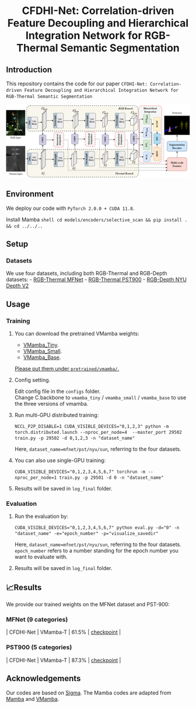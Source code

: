 
<div align="center">
<h1> CFDHI-Net: Correlation-driven Feature Decoupling and Hierarchical Integration Network for RGB-Thermal Semantic Segmentation </h1>




</div>


## Introduction

This repository contains the code for our paper `CFDHI-Net: Correlation-driven Feature Decoupling and Hierarchical Integration Network for RGB-Thermal Semantic Segmentation`

![](figs/overall.png)

## Environment

We deploy our code with `PyTorch 2.0.0 + CUDA 11.8`.

Install Mamba
    ```shell
    cd models/encoders/selective_scan && pip install . && cd ../../..
    ```

## Setup

### Datasets

 We use four datasets, including both RGB-Thermal and RGB-Depth datasets:
    - [RGB-Thermal MFNet](https://github.com/haqishen/MFNet-pytorch)
    - [RGB-Thermal PST900](https://github.com/ShreyasSkandanS/pst900_thermal_rgb)
    - [RGB-Depth NYU Depth V2](https://cs.nyu.edu/~silberman/datasets/nyu_depth_v2.html)


## Usage

### Training
1. You can download the pretrained VMamba weights:

    - [VMamba_Tiny](https://drive.google.com/file/d/1W0EFQHvX4Cl6krsAwzlR-VKqQxfWEdM8/view?usp=drive_link).
    - [VMamba_Small](https://drive.google.com/file/d/1671QXJ-faiNX4cYUlXxf8kCpAjeA4Oah/view?usp=drive_link).
    - [VMamba_Base](https://drive.google.com/file/d/1qdH-CQxyUFLq6hElxCANz19IoS-_Cm1L/view?usp=drive_link).

    <u> Please put them under `pretrained/vmamba/`. </u>


2. Config setting.

    Edit config file in the `configs` folder.    
    Change C.backbone to `vmamba_tiny` / `vmamba_small` / `vmamba_base` to use the three versions of vmamba. 

3. Run multi-GPU distributed training:

    ```shell
    NCCL_P2P_DISABLE=1 CUDA_VISIBLE_DEVICES="0,1,2,3" python -m torch.distributed.launch --nproc_per_node=4  --master_port 29502 train.py -p 29502 -d 0,1,2,3 -n "dataset_name"
    ```

    Here, `dataset_name=mfnet/pst/nyu/sun`, referring to the four datasets.

4. You can also use single-GPU training:

    ```shell
    CUDA_VISIBLE_DEVICES="0,1,2,3,4,5,6,7" torchrun -m --nproc_per_node=1 train.py -p 29501 -d 0 -n "dataset_name" 
    ```
5. Results will be saved in `log_final` folder.


### Evaluation
1. Run the evaluation by:

    ```shell
    CUDA_VISIBLE_DEVICES="0,1,2,3,4,5,6,7" python eval.py -d="0" -n "dataset_name" -e="epoch_number" -p="visualize_savedir"
    ```

    Here, `dataset_name=mfnet/pst/nyu/sun`, referring to the four datasets.\
    `epoch_number` refers to a number standing for the epoch number you want to evaluate with.

2. Results will be saved in `log_final` folder.

## 📈Results

We provide our trained weights on the MFNet dataset and PST-900:

### MFNet (9 categories)
| CFDHI-Net | VMamba-T | 61.5% | [checkpoint](https://pan.baidu.com/s/1TvX6T3QkFf2nNa3cUL_Ujg?pwd=8brs) |

### PST900 (5 categories)
| CFDHI-Net | VMamba-T | 87.3% | [checkpoint](https://pan.baidu.com/s/1ocG0-gyTJy3oS0dlDop93w?pwd=a4gc) |


## Acknowledgements

Our codes are based on [Sigma](https://github.com/zifuwan/Sigma). The Mamba codes are adapted from [Mamba](https://github.com/state-spaces/mamba) and [VMamba](https://github.com/MzeroMiko/VMamba).


